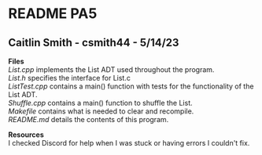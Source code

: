 # README PA5
## Caitlin Smith - csmith44 - 5/14/23

**Files**<br>
*List.cpp* implements the List ADT used throughout the program.<br>
*List.h* specifies the interface for List.c<br>
*ListTest.cpp* contains a main() function with tests for the functionality of the List ADT.<br>
*Shuffle.cpp* contains a main() function to shuffle the List.<br>
*Makefile* contains what is needed to clear and recompile.<br>
*README.md* details the contents of this program.<br>

**Resources**<br>
I checked Discord for help when I was stuck or having errors I couldn't fix.